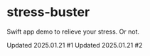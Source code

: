 # stress-buster
Swift app demo to relieve your stress. Or not.

Updated 2025.01.21 #1
Updated 2025.01.21 #2
